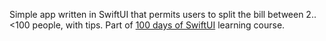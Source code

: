 Simple app written in SwiftUI that permits users to split the bill between 2..<100 people, with tips.
Part of [100 days of SwiftUI](https://www.hackingwithswift.com/100/swiftui/16) learning course.
